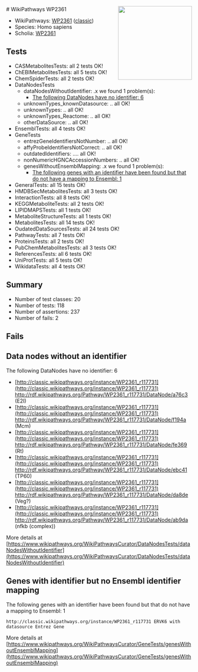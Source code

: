 <img style="float: right; width: 200px" src="https://upload.wikimedia.org/wikipedia/commons/thumb/8/83/Wplogo_with_text_500.png/640px-Wplogo_with_text_500.png" />
# WikiPathways WP2361

* WikiPathways: [WP2361](https://wikipathways.org/pathways/WP2361) ([classic](https://classic.wikipathways.org/instance/WP2361))
* Species: Homo sapiens
* Scholia: [WP2361](https://scholia.toolforge.org/wikipathways/WP2361)
## Tests
* CASMetabolitesTests: all 2 tests OK!
* ChEBIMetabolitesTests: all 5 tests OK!
* ChemSpiderTests: all 2 tests OK!
* DataNodesTests
    * dataNodesWithoutIdentifier: .x we found 1 problem(s):
        * [The following DataNodes have no identifier: 6](#d2d32fa5)
    * unknownTypes_knownDatasource: .. all OK!
    * unknownTypes: .. all OK!
    * unknownTypes_Reactome: .. all OK!
    * otherDataSource: .. all OK!
* EnsemblTests: all 4 tests OK!
* GeneTests
    * entrezGeneIdentifiersNotNumber: .. all OK!
    * affyProbeIdentifiersNotCorrect: .. all OK!
    * outdatedIdentifiers: .... all OK!
    * nonNumericHGNCAccessionNumbers: .. all OK!
    * genesWithoutEnsemblMapping: .x we found 1 problem(s):
        * [The following genes with an identifier have been found but that do not have a mapping to Ensembl: 1](#40286d83)
* GeneralTests: all 15 tests OK!
* HMDBSecMetabolitesTests: all 3 tests OK!
* InteractionTests: all 8 tests OK!
* KEGGMetaboliteTests: all 2 tests OK!
* LIPIDMAPSTests: all 1 tests OK!
* MetaboliteStructureTests: all 1 tests OK!
* MetabolitesTests: all 14 tests OK!
* OudatedDataSourcesTests: all 24 tests OK!
* PathwayTests: all 7 tests OK!
* ProteinsTests: all 2 tests OK!
* PubChemMetabolitesTests: all 3 tests OK!
* ReferencesTests: all 6 tests OK!
* UniProtTests: all 5 tests OK!
* WikidataTests: all 4 tests OK!


## Summary

* Number of test classes: 20
* Number of tests: 118
* Number of assertions: 237
* Number of fails: 2

## Fails

<a name="d2d32fa5" />

## Data nodes without an identifier

The following DataNodes have no identifier: 6

* [http://classic.wikipathways.org/instance/WP2361_r117731](http://classic.wikipathways.org/instance/WP2361_r117731) http://rdf.wikipathways.org/Pathway/WP2361_r117731/DataNode/a76c3 (E2I)
* [http://classic.wikipathways.org/instance/WP2361_r117731](http://classic.wikipathways.org/instance/WP2361_r117731) http://rdf.wikipathways.org/Pathway/WP2361_r117731/DataNode/f194a (Mcm)
* [http://classic.wikipathways.org/instance/WP2361_r117731](http://classic.wikipathways.org/instance/WP2361_r117731) http://rdf.wikipathways.org/Pathway/WP2361_r117731/DataNode/fe369 (Rt)
* [http://classic.wikipathways.org/instance/WP2361_r117731](http://classic.wikipathways.org/instance/WP2361_r117731) http://rdf.wikipathways.org/Pathway/WP2361_r117731/DataNode/ebc41 (TP60)
* [http://classic.wikipathways.org/instance/WP2361_r117731](http://classic.wikipathways.org/instance/WP2361_r117731) http://rdf.wikipathways.org/Pathway/WP2361_r117731/DataNode/da8de (Veg?)
* [http://classic.wikipathways.org/instance/WP2361_r117731](http://classic.wikipathways.org/instance/WP2361_r117731) http://rdf.wikipathways.org/Pathway/WP2361_r117731/DataNode/ab9da (nfkb (complex))


More details at [https://www.wikipathways.org/WikiPathwaysCurator/DataNodesTests/dataNodesWithoutIdentifier](https://www.wikipathways.org/WikiPathwaysCurator/DataNodesTests/dataNodesWithoutIdentifier)

<a name="40286d83" />

## Genes with identifier but no Ensembl identifier mapping

The following genes with an identifier have been found but that do not have a mapping to Ensembl: 1
```
http://classic.wikipathways.org/instance/WP2361_r117731 ERVK6 with datasource Entrez Gene
```

More details at [https://www.wikipathways.org/WikiPathwaysCurator/GeneTests/genesWithoutEnsemblMapping](https://www.wikipathways.org/WikiPathwaysCurator/GeneTests/genesWithoutEnsemblMapping)

